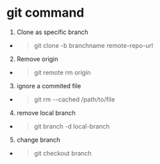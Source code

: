 # git command

1. Clone as specific branch

- > git clone -b branchname remote-repo-url

2. Remove origin

- >  git remote rm origin

3. ignore a commited file

- > git rm --cached /path/to/file

4. remove local branch

- > git branch -d local-branch

5. change branch

- > git checkout branch

